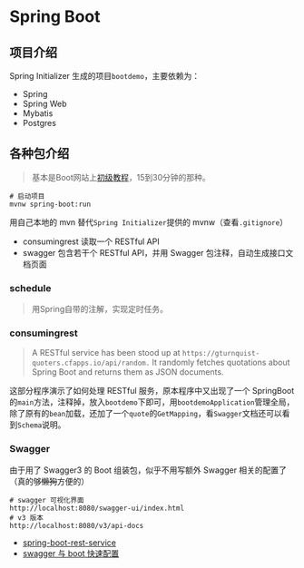 # Spring Boot

## 项目介绍

Spring Initializer 生成的项目`bootdemo`，主要依赖为：

- Spring
- Spring Web
- Mybatis
- Postgres

## 各种包介绍

>  基本是Boot网站上[初级教程](https://spring.io/guides)，15到30分钟的那种。

```shell
# 启动项目
mvnw spring-boot:run
```

用自己本地的 mvn 替代`Spring Initializer`提供的 mvnw（查看`.gitignore`）

- consumingrest 读取一个 RESTful API
- swagger 包含若干个 RESTful API，并用 Swagger 包注释，自动生成接口文档页面


### schedule

> 用Spring自带的注解，实现定时任务。

### consumingrest

> A RESTful service has been stood up at `https://gturnquist-quoters.cfapps.io/api/random.` It randomly fetches quotations about Spring Boot and returns them as JSON documents.

这部分程序演示了如何处理 RESTful 服务，原本程序中又出现了一个 SpringBoot 的`main`方法，注释掉，放入`bootdemo`下即可，用`bootdemoApplication`管理全局，除了原有的`bean`加载，还加了一个`quote`的`GetMapping`，看`Swagger`文档还可以看到`Schema`说明。

### Swagger

由于用了 Swagger3 的 Boot 组装包，似乎不用写额外 Swagger 相关的配置了（真的够~~懒狗~~方便的）

```shell
# swagger 可视化界面
http://localhost:8080/swagger-ui/index.html
# v3 版本
http://localhost:8080/v3/api-docs
```

- [spring-boot-rest-service](https://spring.io/guides/gs/rest-service/)
- [swagger 与 boot 快速配置](https://itweknow.cn/blog-site/posts/2111459879.html)
